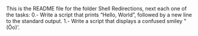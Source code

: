 This is the README file for the folder Shell Redirections, next each one of the tasks:
0.- Write a script that prints “Hello, World”, followed by a new line to the standard output.
1.- Write a script that displays a confused smiley "(Ôo)'.

